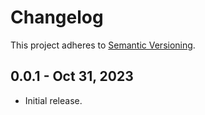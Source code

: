 # Changelog

This project adheres to [Semantic Versioning](https://semver.org/spec/v2.0.0.html).

## 0.0.1 - Oct 31, 2023

- Initial release.
